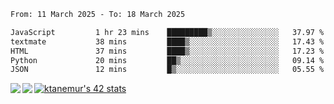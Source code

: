 <!--START_SECTION:waka-->

```txt
From: 11 March 2025 - To: 18 March 2025

JavaScript         1 hr 23 mins    █████████▒░░░░░░░░░░░░░░░   37.97 %
textmate           38 mins         ████▒░░░░░░░░░░░░░░░░░░░░   17.43 %
HTML               37 mins         ████▒░░░░░░░░░░░░░░░░░░░░   17.23 %
Python             20 mins         ██▒░░░░░░░░░░░░░░░░░░░░░░   09.14 %
JSON               12 mins         █▒░░░░░░░░░░░░░░░░░░░░░░░   05.55 %
```

<!--END_SECTION:waka-->
<a href="https://github.com/anuraghazra/github-readme-stats">
  <img align="left" src="https://github-readme-stats.vercel.app/api?username=Tanesan&count_private=true&show_icons=true" />
<img align="left" src="https://github-readme-stats.vercel.app/api/top-langs/?username=Tanesan" />
</a>

[![ktanemur's 42 stats](https://badge42.vercel.app/api/v2/cl1wslf6s002109l771rng2w8/stats?cursusId=21&coalitionId=62)](https://github.com/JaeSeoKim/badge42)
